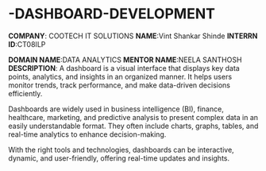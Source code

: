 # -DASHBOARD-DEVELOPMENT
**COMPANY**: COOTECH IT SOLUTIONS
**NAME**:Vint Shankar Shinde
**INTERRN ID**:CT08ILP

**DOMAIN NAME**:DATA ANALYTICS
**MENTOR NAME**:NEELA SANTHOSH
**DESCRIPTION**:
A dashboard is a visual interface that displays key data points, analytics, and insights in an organized manner. It helps users monitor trends, track performance, and make data-driven decisions efficiently.

Dashboards are widely used in business intelligence (BI), finance, healthcare, marketing, and predictive analysis to present complex data in an easily understandable format. They often include charts, graphs, tables, and real-time analytics to enhance decision-making.

With the right tools and technologies, dashboards can be interactive, dynamic, and user-friendly, offering real-time updates and insights.
